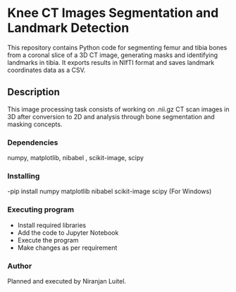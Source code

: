 # Knee CT Images Segmentation and Landmark Detection

This repository contains Python code for segmenting femur and tibia bones from a coronal slice of a 3D CT image, generating masks and identifying landmarks in tibia. It exports results in NIfTI format and saves landmark coordinates data as a CSV. 

## Description

This image processing task consists of working on .nii.gz CT scan images in 3D after conversion to 2D and analysis through bone segmentation and masking concepts. 

### Dependencies

numpy, matplotlib, nibabel , scikit-image, scipy

### Installing

-pip install numpy matplotlib nibabel scikit-image scipy (For Windows)


### Executing program

* Install required libraries 
* Add the code to Jupyter Notebook 
* Execute the program 
* Make changes as per requirement

### Author 
Planned and executed by Niranjan Luitel. 

